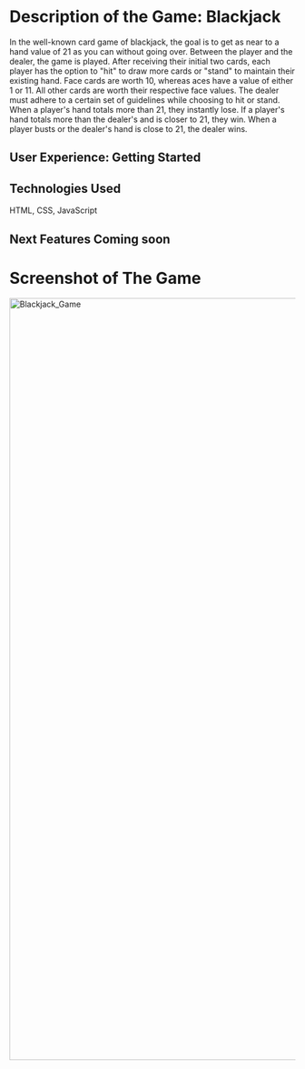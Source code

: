 # Description of the Game: Blackjack

In the well-known card game of blackjack, the goal is to get as near to a hand value of 21 as you can without going over. Between the player and the dealer, the game is played. After receiving their initial two cards, each player has the option to "hit" to draw more cards or "stand" to maintain their existing hand. Face cards are worth 10, whereas aces have a value of either 1 or 11. All other cards are worth their respective face values. The dealer must adhere to a certain set of guidelines while choosing to hit or stand. When a player's hand totals more than 21, they instantly lose. If a player's hand totals more than the dealer's and is closer to 21, they win. When a player busts or the dealer's hand is close to 21, the dealer wins.

## User Experience: Getting Started


## Technologies Used
HTML, CSS, JavaScript


## Next Features Coming soon


# Screenshot of The Game

<img width="1340" alt="Blackjack_Game" src="https://user-images.githubusercontent.com/117631390/221378674-6464d04d-a618-4b45-b589-948b69c59c8b.png">